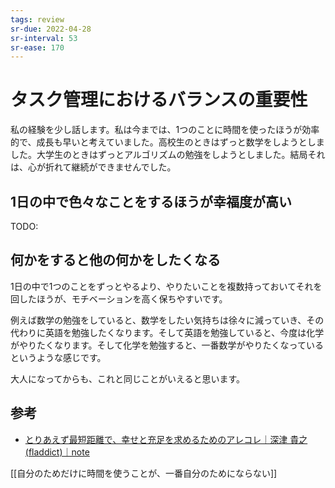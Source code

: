 ```yaml
---
tags: review
sr-due: 2022-04-28
sr-interval: 53
sr-ease: 170
---
```


# タスク管理におけるバランスの重要性

私の経験を少し話します。私は今までは、1つのことに時間を使ったほうが効率的で、成長も早いと考えていました。高校生のときはずっと数学をしようとしました。大学生のときはずっとアルゴリズムの勉強をしようとしました。結局それは、心が折れて継続ができませんでした。

## 1日の中で色々なことをするほうが幸福度が高い

TODO:

## 何かをすると他の何かをしたくなる

1日の中で1つのことをずっとやるより、やりたいことを複数持っておいてそれを回したほうが、モチベーションを高く保ちやすいです。

例えば数学の勉強をしていると、数学をしたい気持ちは徐々に減っていき、その代わりに英語を勉強したくなります。そして英語を勉強していると、今度は化学がやりたくなります。そして化学を勉強すると、一番数学がやりたくなっているというような感じです。

大人になってからも、これと同じことがいえると思います。

## 参考

- [とりあえず最短距離で、幸せと充足を求めるためのアレコレ｜深津 貴之 (fladdict)｜note](https://note.com/fladdict/n/n9a7a812c36f3)

[[自分のためだけに時間を使うことが、一番自分のためにならない]]
